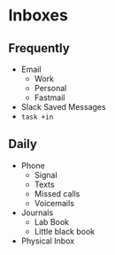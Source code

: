 # Inboxes

## Frequently

* Email
  * Work
  * Personal
  * Fastmail
* Slack Saved Messages
* `task +in`

## Daily

* Phone
  * Signal
  * Texts
  * Missed calls
  * Voicemails
* Journals
  * Lab Book
  * Little black book
* Physical Inbox
